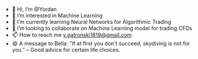 - 👋 Hi, I’m @Yordan
- 👀 I’m interested in Machine Learning
- 🌱 I’m currently learning Neural Networks for Algorithmic Trading
- 💞️ I’m looking to collaborate on Machine Learning model for trading CFDs
- 📫 How to reach me y.patronski1819@gmail.com
- 😄 A message to Bella: "If at first you don't succeed, skydiving is not for you." – Good advice for certain life choices.

<!---
YordanPat/YordanPat is a ✨ special ✨ repository because its `README.md` (this file) appears on your GitHub profile.
You can click the Preview link to take a look at your changes.
--->

